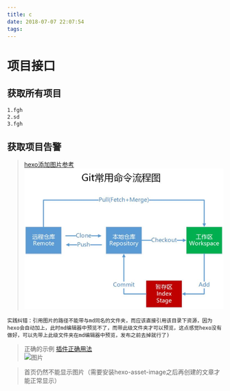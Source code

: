 ```yaml
---
title: c
date: 2018-07-07 22:07:54
tags:
---
```


# 项目接口
## 获取所有项目

    1.fgh
    2.sd
    3.fgh

## 获取项目告警


> [hexo添加图片参考](https://blog.csdn.net/sugar_rainbow/article/details/57415705)
![图片](c/GitWorkFlow.jpg)
```
实践纠错：引用图片的路径不能带与md同名的文件夹，而应该直接引用该目录下资源，因为hexo会自动加上，此时md编辑器中预览不了，而带此级文件夹才可以预览，这点感觉hexo没有做好，可以先带上此级文件夹在md编辑器中预览，发布之前去掉就行了)
```
> 正确的示例
> [插件正确用法](https://github.com/CodeFalling/hexo-asset-image)  
![图片](GitWorkFlow.jpg)

> 首页仍然不能显示图片（需要安装hexo-asset-image之后再创建的文章才能正常显示）
